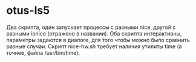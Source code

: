 # otus-ls5
Два скрипта, один запускает процессы с разными nice, другой с разными ionice (отражено в названии).
Оба скрипта интерактивны, параметры задаются в диалоге, для того чтобы можно было сравнить разные случаи.
Скрипт nice-hw.sh требует наличия утилиты time (а точнее, файла /usr/bin/time).

